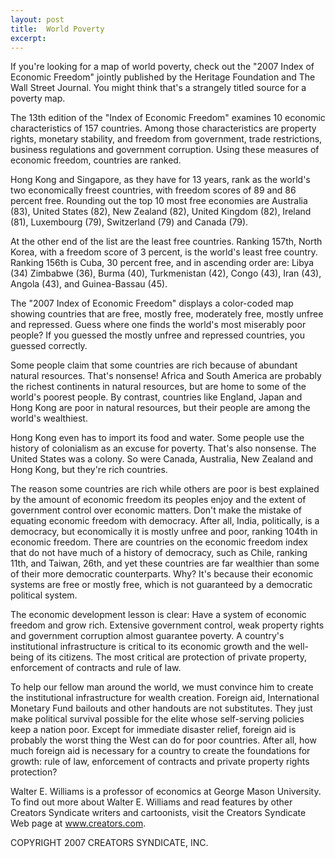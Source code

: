 ```yaml
---
layout: post
title:  World Poverty
excerpt:
---
```


If you're looking for a map of world poverty, check out the "2007 Index of Economic Freedom" jointly published by the Heritage Foundation and The Wall Street Journal. You might think that's a strangely titled source for a poverty map.

The 13th edition of the "Index of Economic Freedom" examines 10 economic characteristics of 157 countries. Among those characteristics are property rights, monetary stability, and freedom from government, trade restrictions, business regulations and government corruption. Using these measures of economic freedom, countries are ranked.

Hong Kong and Singapore, as they have for 13 years, rank as the world's two economically freest countries, with freedom scores of 89 and 86 percent free. Rounding out the top 10 most free economies are Australia (83), United States (82), New Zealand (82), United Kingdom (82), Ireland (81), Luxembourg (79), Switzerland (79) and Canada (79).

At the other end of the list are the least free countries. Ranking 157th, North Korea, with a freedom score of 3 percent, is the world's least free country. Ranking 156th is Cuba, 30 percent free, and in ascending order are: Libya (34) Zimbabwe (36), Burma (40), Turkmenistan (42), Congo (43), Iran (43), Angola (43), and Guinea-Bassau (45).

The "2007 Index of Economic Freedom" displays a color-coded map showing countries that are free, mostly free, moderately free, mostly unfree and repressed. Guess where one finds the world's most miserably poor people? If you guessed the mostly unfree and repressed countries, you guessed correctly.

Some people claim that some countries are rich because of abundant natural resources. That's nonsense! Africa and South America are probably the richest continents in natural resources, but are home to some of the world's poorest people. By contrast, countries like England, Japan and Hong Kong are poor in natural resources, but their people are among the world's wealthiest.

 Hong Kong even has to import its food and water. Some people use the history of colonialism as an excuse for poverty. That's also nonsense. The United States was a colony. So were Canada, Australia, New Zealand and Hong Kong, but they're rich countries.

The reason some countries are rich while others are poor is best explained by the amount of economic freedom its peoples enjoy and the extent of government control over economic matters. Don't make the mistake of equating economic freedom with democracy. After all, India, politically, is a democracy, but economically it is mostly unfree and poor, ranking 104th in economic freedom. There are countries on the economic freedom index that do not have much of a history of democracy, such as Chile, ranking 11th, and Taiwan, 26th, and yet these countries are far wealthier than some of their more democratic counterparts. Why? It's because their economic systems are free or mostly free, which is not guaranteed by a democratic political system.

The economic development lesson is clear: Have a system of economic freedom and grow rich. Extensive government control, weak property rights and government corruption almost guarantee poverty. A country's institutional infrastructure is critical to its economic growth and the well-being of its citizens. The most critical are protection of private property, enforcement of contracts and rule of law.

To help our fellow man around the world, we must convince him to create the institutional infrastructure for wealth creation. Foreign aid, International Monetary Fund bailouts and other handouts are not substitutes. They just make political survival possible for the elite whose self-serving policies keep a nation poor. Except for immediate disaster relief, foreign aid is probably the worst thing the West can do for poor countries. After all, how much foreign aid is necessary for a country to create the foundations for growth: rule of law, enforcement of contracts and private property rights protection?

Walter E. Williams is a professor of economics at George Mason University. To find out more about Walter E. Williams and read features by other Creators Syndicate writers and cartoonists, visit the Creators Syndicate Web page at www.creators.com.

COPYRIGHT 2007 CREATORS SYNDICATE, INC.
